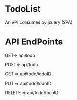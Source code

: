 # TodoList
An API consumed by jquery (SPA)
# API EndPoints
GET=> api/todo
 
POST=> api/todo

GET => api/todo/todoID

PUT => api/todo/todoID

DELETE => api/todo/todoID
